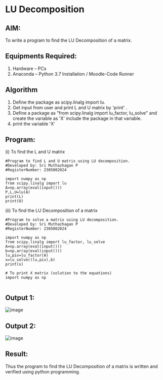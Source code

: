 # LU Decomposition 

## AIM:
To write a program to find the LU Decomposition of a matrix.

## Equipments Required:
1. Hardware – PCs
2. Anaconda – Python 3.7 Installation / Moodle-Code Runner

## Algorithm
1. Define the package as scipy.linalg import lu.
2. Get input from user and print L and U matrix by 'print' .
3. Define a package as "from scipy.linalg import lu_factor, lu_solve" and create the variable as 'X' include the package in that variable.
4. print the variable 'X'

## Program:
(i) To find the L and U matrix
```
#Program to find L and U matrix using LU decomposition.
#Developed by: Sri Muthazhagan P 
#RegisterNumber: 2305002024

import numpy as np
from scipy.linalg import lu
A=np.array(eval(input()))
P,L,U=lu(A)
print(L)
print(U)

```
(ii) To find the LU Decomposition of a matrix
```
#Program to solve a matrix using LU decomposition.
#Developed by: Sri Muthazhagan P 
#RegisterNumber: 2305002024

import numpy as np
from scipy.linalg import lu_factor, lu_solve
A=np.array(eval(input()))
b=np.array(eval(input()))
lu,piv=lu_factor(A)
x=lu_solve((lu,piv),b)
print(x)

# To print X matrix (solution to the equations)
import numpy as np


```

## Output 1:
![image](https://github.com/adhi2k/LU-Decomposition/assets/145216997/1b4ed769-ed8e-480c-8824-11f15018a423)

## Output 2:
![image](https://github.com/adhi2k/LU-Decomposition/assets/145216997/a116baa9-462c-4972-9064-4af7e6fb8efe)

## Result:
Thus the program to find the LU Decomposition of a matrix is written and verified using python programming.


